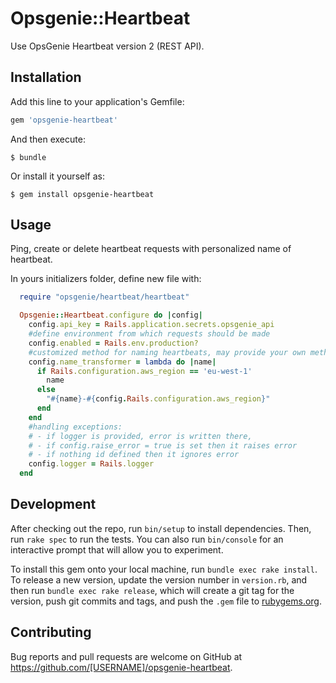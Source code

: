 # Opsgenie::Heartbeat

Use OpsGenie Heartbeat version 2 (REST API).

## Installation

Add this line to your application's Gemfile:

```ruby
gem 'opsgenie-heartbeat'
```

And then execute:

    $ bundle

Or install it yourself as:

    $ gem install opsgenie-heartbeat

## Usage

Ping, create or delete heartbeat requests with personalized name of heartbeat.

In yours initializers folder, define new file with:
```ruby
  require "opsgenie/heartbeat/heartbeat"

  Opsgenie::Heartbeat.configure do |config|
    config.api_key = Rails.application.secrets.opsgenie_api
    #define environment from which requests should be made
    config.enabled = Rails.env.production?
    #customized method for naming heartbeats, may provide your own method
    config.name_transformer = lambda do |name|
      if Rails.configuration.aws_region == 'eu-west-1'
        name
      else
        "#{name}-#{config.Rails.configuration.aws_region}"
      end
    end
    #handling exceptions:
    # - if logger is provided, error is written there,
    # - if config.raise_error = true is set then it raises error
    # - if nothing id defined then it ignores error
    config.logger = Rails.logger
  end
  ```

## Development

After checking out the repo, run `bin/setup` to install dependencies. Then, run `rake spec` to run the tests. You can also run `bin/console` for an interactive prompt that will allow you to experiment.

To install this gem onto your local machine, run `bundle exec rake install`. To release a new version, update the version number in `version.rb`, and then run `bundle exec rake release`, which will create a git tag for the version, push git commits and tags, and push the `.gem` file to [rubygems.org](https://rubygems.org).

## Contributing

Bug reports and pull requests are welcome on GitHub at https://github.com/[USERNAME]/opsgenie-heartbeat.
